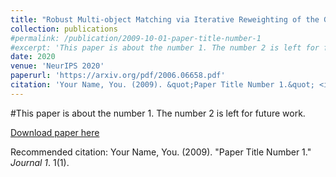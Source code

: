 ```yaml
---
title: "Robust Multi-object Matching via Iterative Reweighting of the Graph Connection Laplacian"
collection: publications
#permalink: /publication/2009-10-01-paper-title-number-1
#excerpt: 'This paper is about the number 1. The number 2 is left for future work.'
date: 2020
venue: 'NeurIPS 2020'
paperurl: 'https://arxiv.org/pdf/2006.06658.pdf'
citation: 'Your Name, You. (2009). &quot;Paper Title Number 1.&quot; <i>Journal 1</i>. 1(1).'
---
```

#This paper is about the number 1. The number 2 is left for future work.

[Download paper here](https://arxiv.org/pdf/2006.06658.pdf)

Recommended citation: Your Name, You. (2009). "Paper Title Number 1." <i>Journal 1</i>. 1(1).
